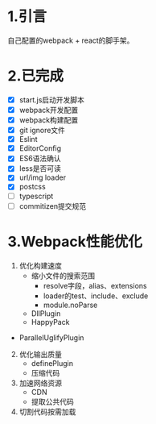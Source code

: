 # 1.引言

自己配置的webpack + react的脚手架。

# 2.已完成

 - [x] start.js启动开发脚本
 - [x] webpack开发配置
 - [x] webpack构建配置
 - [x] git ignore文件
 - [x] Eslint
 - [x] EditorConfig
 - [x] ES6语法确认
 - [x] less是否可读
 - [x] url/img loader
 - [x] postcss
 - [ ] typescript
 - [ ] commitizen提交规范

# 3.Webpack性能优化

 1. 优化构建速度
	- 缩小文件的搜索范围
		- resolve字段，alias、extensions
		- loader的test、include、exclude
		- module.noParse
	- DllPlugin
	- HappyPack
  - ParallelUglifyPlugin
 2. 优化输出质量
	- definePlugin
	- 压缩代码
 3. 加速网络资源
	- CDN
	- 提取公共代码
 4. 切割代码按需加载
